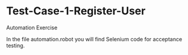 # Test-Case-1-Register-User
Automation Exercise


In the file automation.robot you will find Selenium code for acceptance testing.
